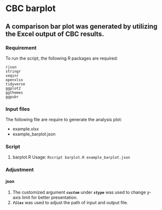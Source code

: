 # CBC barplot

## A comparison bar plot was generated by utilizing the Excel output of CBC results.

### Requirement
To run the script, the following R packages are required:
```
rjson
stringr
seqinr
openxlsx
tidyverse
ggplot2
ggthemes
ggpubr

```
### Input files
The following file are require to generate the analysis plot:
* example.xlsx
* example_barplot.json


### Script
1. barplot.R
Usage: `Rscript barplot.R example_barplot.json`

### Adjustment
#### json
1. The customized argument ***`custom`*** under ***`stype`*** was used to change y-axis limit for better presentation.
2. ***`files`*** was used to adjust the path of input and output file.


